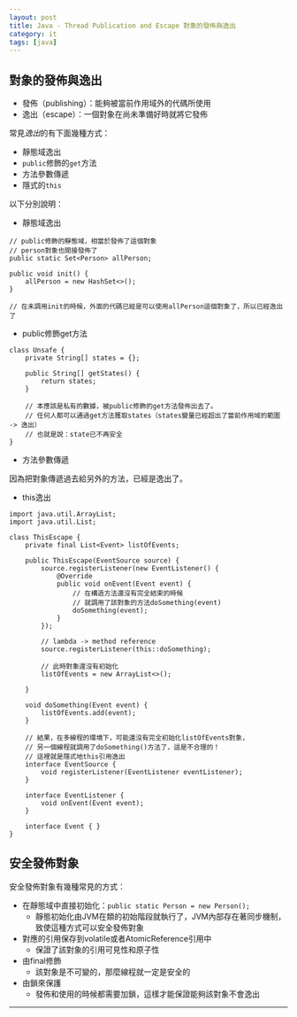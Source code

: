 ```yaml
---
layout: post
title: Java - Thread Publication and Escape 對象的發佈與逸出
category: it
tags: [java]
---
```


## 對象的發佈與逸出

- 發佈（publishing）：能夠被當前作用域外的代碼所使用
- 逸出（escape）：一個對象在尚未準備好時就將它發佈

常見*逸出*的有下面幾種方式：
- 靜態域逸出
- `public`修飾的`get`方法
- 方法參數傳遞
- 隱式的`this`

以下分別說明：

- 靜態域逸出

```
// public修飾的靜態域，相當於發佈了這個對象
// person對象也間接發佈了
public static Set<Person> allPerson;

public void init() {
    allPerson = new HashSet<>();
}

// 在未調用init的時候，外面的代碼已經是可以使用allPerson這個對象了，所以已經逸出了
```

- public修飾get方法

```
class Unsafe {
    private String[] states = {};

    public String[] getStates() {
        return states;
    }

    // 本應該是私有的數據，被public修飾的get方法發佈出去了。
    // 任何人都可以通過get方法獲取states（states變量已經超出了當前作用域的範圍 -> 逸出）
    // 也就是說：state已不再安全
}
```

- 方法參數傳遞

因為把對象傳遞過去給另外的方法，已經是逸出了。

- this逸出

```
import java.util.ArrayList;
import java.util.List;

class ThisEscape {
    private final List<Event> listOfEvents;

    public ThisEscape(EventSource source) {
        source.registerListener(new EventListener() {
            @Override
            public void onEvent(Event event) {
                // 在構造方法還沒有完全結束的時候
                // 就調用了該對象的方法doSomething(event)
                doSomething(event);
            }
        });

        // lambda -> method reference
        source.registerListener(this::doSomething);

        // 此時對象還沒有初始化
        listOfEvents = new ArrayList<>();

    }

    void doSomething(Event event) {
        listOfEvents.add(event);
    }

    // 結果，在多線程的環境下，可能還沒有完全初始化listOfEvents對象，
    // 另一個線程就調用了doSomething()方法了，這是不合理的！
    // 這裡就是隱式地this引用逸出
    interface EventSource {
        void registerListener(EventListener eventListener);
    }

    interface EventListener {
        void onEvent(Event event);
    }

    interface Event { }
}
```

## 安全發佈對象

安全發佈對象有幾種常見的方式：
- 在靜態域中直接初始化：`public static Person = new Person();`
   - 靜態初始化由JVM在類的初始階段就執行了，JVM內部存在著同步機制，致使這種方式可以安全發佈對象
- 對應的引用保存到volatile或者AtomicReference引用中
   - 保證了該對象的引用可見性和原子性
- 由final修飾
   - 該對象是不可變的，那麼線程就一定是安全的
- 由鎖來保護
   - 發佈和使用的時候都需要加鎖，這樣才能保證能夠該對象不會逸出

---